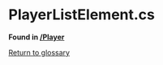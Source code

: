 # PlayerListElement.cs
**Found in [/Player](../BALLISTIC/Assets/Scripts/Player/PlayerListElement.cs)**

[Return to glossary](Glossary.md)

